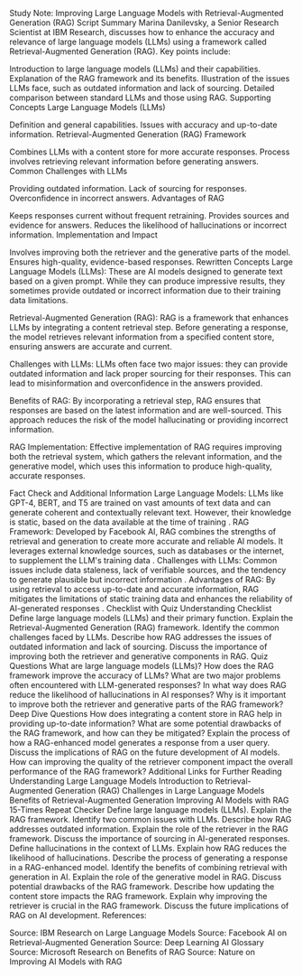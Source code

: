 Study Note: Improving Large Language Models with Retrieval-Augmented Generation (RAG)
Script Summary
Marina Danilevsky, a Senior Research Scientist at IBM Research, discusses how to enhance the accuracy and relevance of large language models (LLMs) using a framework called Retrieval-Augmented Generation (RAG). Key points include:

Introduction to large language models (LLMs) and their capabilities.
Explanation of the RAG framework and its benefits.
Illustration of the issues LLMs face, such as outdated information and lack of sourcing.
Detailed comparison between standard LLMs and those using RAG.
Supporting Concepts
Large Language Models (LLMs)

Definition and general capabilities.
Issues with accuracy and up-to-date information.
Retrieval-Augmented Generation (RAG) Framework

Combines LLMs with a content store for more accurate responses.
Process involves retrieving relevant information before generating answers.
Common Challenges with LLMs

Providing outdated information.
Lack of sourcing for responses.
Overconfidence in incorrect answers.
Advantages of RAG

Keeps responses current without frequent retraining.
Provides sources and evidence for answers.
Reduces the likelihood of hallucinations or incorrect information.
Implementation and Impact

Involves improving both the retriever and the generative parts of the model.
Ensures high-quality, evidence-based responses.
Rewritten Concepts
Large Language Models (LLMs): These are AI models designed to generate text based on a given prompt. While they can produce impressive results, they sometimes provide outdated or incorrect information due to their training data limitations.

Retrieval-Augmented Generation (RAG): RAG is a framework that enhances LLMs by integrating a content retrieval step. Before generating a response, the model retrieves relevant information from a specified content store, ensuring answers are accurate and current.

Challenges with LLMs: LLMs often face two major issues: they can provide outdated information and lack proper sourcing for their responses. This can lead to misinformation and overconfidence in the answers provided.

Benefits of RAG: By incorporating a retrieval step, RAG ensures that responses are based on the latest information and are well-sourced. This approach reduces the risk of the model hallucinating or providing incorrect information.

RAG Implementation: Effective implementation of RAG requires improving both the retrieval system, which gathers the relevant information, and the generative model, which uses this information to produce high-quality, accurate responses.

Fact Check and Additional Information
Large Language Models: LLMs like GPT-4, BERT, and T5 are trained on vast amounts of text data and can generate coherent and contextually relevant text. However, their knowledge is static, based on the data available at the time of training .
RAG Framework: Developed by Facebook AI, RAG combines the strengths of retrieval and generation to create more accurate and reliable AI models. It leverages external knowledge sources, such as databases or the internet, to supplement the LLM's training data .
Challenges with LLMs: Common issues include data staleness, lack of verifiable sources, and the tendency to generate plausible but incorrect information .
Advantages of RAG: By using retrieval to access up-to-date and accurate information, RAG mitigates the limitations of static training data and enhances the reliability of AI-generated responses .
Checklist with Quiz
Understanding Checklist
Define large language models (LLMs) and their primary function.
Explain the Retrieval-Augmented Generation (RAG) framework.
Identify the common challenges faced by LLMs.
Describe how RAG addresses the issues of outdated information and lack of sourcing.
Discuss the importance of improving both the retriever and generative components in RAG.
Quiz Questions
What are large language models (LLMs)?
How does the RAG framework improve the accuracy of LLMs?
What are two major problems often encountered with LLM-generated responses?
In what way does RAG reduce the likelihood of hallucinations in AI responses?
Why is it important to improve both the retriever and generative parts of the RAG framework?
Deep Dive Questions
How does integrating a content store in RAG help in providing up-to-date information?
What are some potential drawbacks of the RAG framework, and how can they be mitigated?
Explain the process of how a RAG-enhanced model generates a response from a user query.
Discuss the implications of RAG on the future development of AI models.
How can improving the quality of the retriever component impact the overall performance of the RAG framework?
Additional Links for Further Reading
Understanding Large Language Models
Introduction to Retrieval-Augmented Generation (RAG)
Challenges in Large Language Models
Benefits of Retrieval-Augmented Generation
Improving AI Models with RAG
15-Times Repeat Checker
Define large language models (LLMs).
Explain the RAG framework.
Identify two common issues with LLMs.
Describe how RAG addresses outdated information.
Explain the role of the retriever in the RAG framework.
Discuss the importance of sourcing in AI-generated responses.
Define hallucinations in the context of LLMs.
Explain how RAG reduces the likelihood of hallucinations.
Describe the process of generating a response in a RAG-enhanced model.
Identify the benefits of combining retrieval with generation in AI.
Explain the role of the generative model in RAG.
Discuss potential drawbacks of the RAG framework.
Describe how updating the content store impacts the RAG framework.
Explain why improving the retriever is crucial in the RAG framework.
Discuss the future implications of RAG on AI development.
References:

Source: IBM Research on Large Language Models
Source: Facebook AI on Retrieval-Augmented Generation
Source: Deep Learning AI Glossary
Source: Microsoft Research on Benefits of RAG
Source: Nature on Improving AI Models with RAG